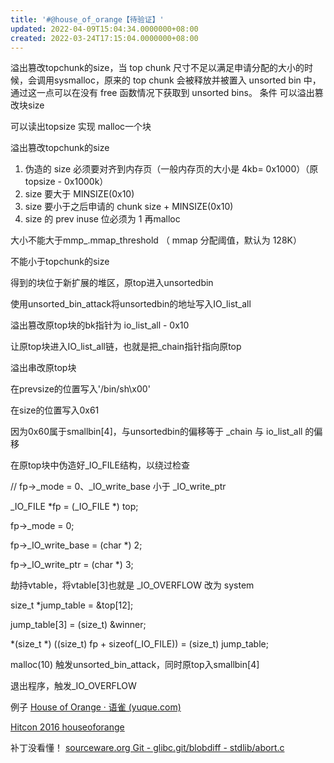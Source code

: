 ```yaml
---
title: '#@house_of_orange【待验证】'
updated: 2022-04-09T15:04:34.0000000+08:00
created: 2022-03-24T17:15:04.0000000+08:00
---
```


溢出篡改topchunk的size，当 top chunk 尺寸不足以满足申请分配的大小的时候，会调用sysmalloc，原来的 top chunk 会被释放并被置入 unsorted bin 中，通过这一点可以在没有 free 函数情况下获取到 unsorted bins。
条件
可以溢出篡改块size

可以读出topsize
实现
malloc一个块

溢出篡改topchunk的size
1.  伪造的 size 必须要对齐到内存页（一般内存页的大小是 4kb= 0x1000）（原topsize - 0x1000k）
2.  size 要大于 MINSIZE(0x10)
3.  size 要小于之后申请的 chunk size + MINSIZE(0x10)
4.  size 的 prev inuse 位必须为 1
再malloc

大小不能大于mmp\_.mmap_threshold （ mmap 分配阈值，默认为 128K）

不能小于topchunk的size

得到的块位于新扩展的堆区，原top进入unsortedbin

使用unsorted_bin_attack将unsortedbin的地址写入IO_list_all

溢出篡改原top块的bk指针为 io_list_all - 0x10

让原top块进入IO_list_all链，也就是把_chain指针指向原top

溢出串改原top块

在prevsize的位置写入'/bin/sh\x00'

在size的位置写入0x61

因为0x60属于smallbin\[4\]，与unsortedbin的偏移等于 \_chain 与 io_list_all 的偏移

在原top块中伪造好_IO_FILE结构，以绕过检查

// fp-\>\_mode = 0、\_IO_write_base 小于 \_IO_write_ptr

\_IO_FILE \*fp = (\_IO_FILE \*) top;

fp-\>\_mode = 0;

fp-\>\_IO_write_base = (char \*) 2;

fp-\>\_IO_write_ptr = (char \*) 3;

劫持vtable，将vtable\[3\]也就是 \_IO_OVERFLOW 改为 system

size_t \*jump_table = &top\[12\];

jump_table\[3\] = (size_t) &winner;

\*(size_t \*) ((size_t) fp + sizeof(\_IO_FILE)) = (size_t) jump_table;

malloc(10) 触发unsorted_bin_attack，同时原top入smallbin\[4\]

退出程序，触发_IO_OVERFLOW

例子
[House of Orange · 语雀 (yuque.com)](https://www.yuque.com/hxfqg9/bin/ct0mzz)

[Hitcon 2016 houseoforange](https://github.com/ctfs/write-ups-2016/tree/master/hitcon-ctf-2016/pwn/house-of-orange-500)

补丁没看懂！
[sourceware.org Git - glibc.git/blobdiff - stdlib/abort.c](https://sourceware.org/git/?p=glibc.git;a=blobdiff;f=stdlib/abort.c;h=117a507ff88d862445551f2c07abb6e45a716b75;hp=19882f3e3dc1ab830431506329c94dcf1d7cc252;hb=91e7cf982d0104f0e71770f5ae8e3faf352dea9f;hpb=0c25125780083cbba22ed627756548efe282d1a0)

